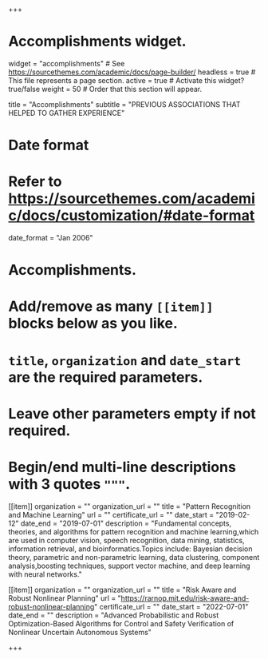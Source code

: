 +++
# Accomplishments widget.
widget = "accomplishments"  # See https://sourcethemes.com/academic/docs/page-builder/
headless = true  # This file represents a page section.
active = true  # Activate this widget? true/false
weight = 50  # Order that this section will appear.

title = "Accomplish&shy;ments"
subtitle = "PREVIOUS ASSOCIATIONS THAT HELPED TO GATHER EXPERIENCE"

# Date format
#   Refer to https://sourcethemes.com/academic/docs/customization/#date-format
date_format = "Jan 2006"

# Accomplishments.
#   Add/remove as many `[[item]]` blocks below as you like.
#   `title`, `organization` and `date_start` are the required parameters.
#   Leave other parameters empty if not required.
#   Begin/end multi-line descriptions with 3 quotes `"""`.

[[item]]
  organization = ""
  organization_url = ""
  title = "Pattern Recognition and Machine Learning"
  url = ""
  certificate_url = ""
  date_start = "2019-02-12"
  date_end = "2019-07-01"
  description = "Fundamental concepts, theories, and algorithms for pattern recognition and machine learning,which are used in computer vision, speech recognition, data mining, statistics, information retrieval, and bioinformatics.Topics include: Bayesian decision theory, parametric and non-parametric learning, data clustering, component analysis,boosting techniques, support vector machine, and deep learning with neural networks."
   
[[item]]
  organization = ""
  organization_url = ""
  title = "Risk Aware and Robust Nonlinear Planning"
  url = "https://rarnop.mit.edu/risk-aware-and-robust-nonlinear-planning"
  certificate_url = ""
  date_start = "2022-07-01"
  date_end = ""
  description = "Advanced Probabilistic and Robust Optimization-Based Algorithms for Control and Safety Verification of Nonlinear Uncertain Autonomous Systems"

+++

